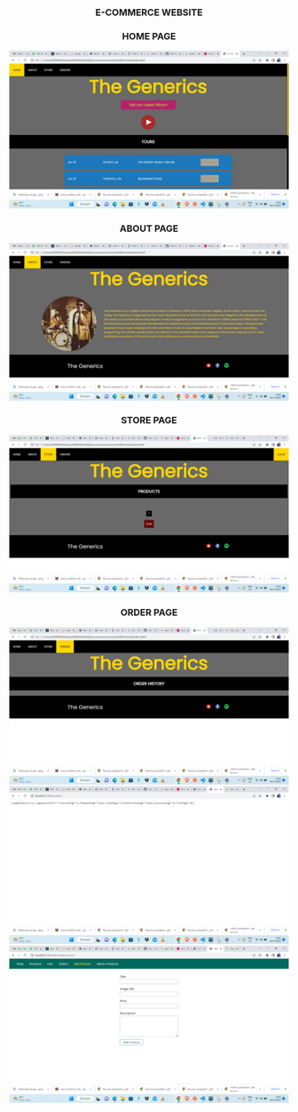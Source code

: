 <h3 align="center">E-COMMERCE WEBSITE</h3>
<h3 align="center">HOME PAGE</h3>
<img src="https://github.com/29deepak/e-commerce-website/blob/master/1.png">
<h3 align="center">ABOUT PAGE</h3>
<img src="https://github.com/29deepak/e-commerce-website/blob/master/2.png">
<h3 align="center">STORE PAGE</h3>
<img src="https://github.com/29deepak/e-commerce-website/blob/master/3.png">
<h3 align="center">ORDER PAGE</h3>
<img src="https://github.com/29deepak/e-commerce-website/blob/master/4.png">
<img src="https://github.com/29deepak/e-commerce-website/blob/master/5.png">
<img src="https://github.com/29deepak/e-commerce-website/blob/master/6.png">



